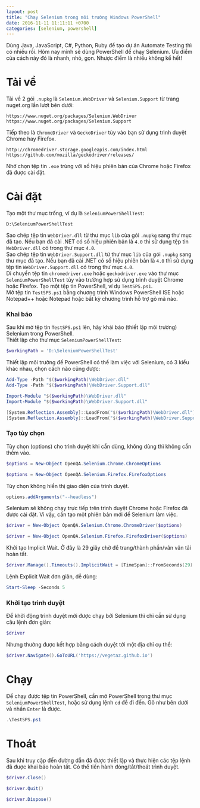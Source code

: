 ```yaml
---
layout: post
title: "Chạy Selenium trong môi trường Windows PowerShell"
date: 2016-11-11 11:11:11 +0700
categories: [selenium, powershell]
---
```


Dùng Java, JavaScript, C#, Python, Ruby để tạo dự án Automate Testing thì có nhiều rồi.
Hôm nay mình sẽ dùng PowerShell để chạy Selenium.
Ưu điểm của cách này đó là nhanh, nhỏ, gọn.
Nhược điểm là nhiều không kể hết!

# Tải về
Tải về 2 gói `.nupkg` là `Selenium.WebDriver` và `Selenium.Support` từ trang nuget.org lần lượt bên dưới:
```
https://www.nuget.org/packages/Selenium.WebDriver
https://www.nuget.org/packages/Selenium.Support
```
Tiếp theo là `ChromeDriver` và `GeckoDriver` tùy vào bạn sử dụng trình duyệt Chrome hay Firefox.
```
http://chromedriver.storage.googleapis.com/index.html
https://github.com/mozilla/geckodriver/releases/
```
Nhớ chọn tệp tin `.exe` trùng với số hiệu phiên bản của Chrome hoặc Firefox đã được cài đặt.

# Cài đặt
Tạo một thư mục trống, ví dụ là `SeleniumPowerShellTest`:   
```
D:\SeleniumPowerShellTest
```
Sao chép tệp tin `WebDriver.dll` từ thư mục `lib` của gói `.nupkg` sang thư mục đã tạo. Nếu bạn đã cài .NET có số hiệu phiên bản là `4.0` thì sử dụng tệp tin `WebDriver.dll` có trong thư mục `4.0`.  
Sao chép tệp tin `WebDriver.Support.dll` từ thư mục `lib` của gói `.nupkg` sang thư mục đã tạo. Nếu bạn đã cài .NET có số hiệu phiên bản là `4.0` thì sử dụng tệp tin `WebDriver.Support.dll` có trong thư mục `4.0`.  
Di chuyển tệp tin `chromedriver.exe` hoặc `geckodriver.exe` vào thư mục `SeleniumPowerShellTest` tùy vào trường hợp sử dụng trình duyệt Chrome hoặc Firefox.
Tạo một tệp tin PowerShell, ví dụ `TestSPS.ps1`.  
Mở tệp tin `TestSPS.ps1` bằng chương trình Windows PowerShell ISE hoặc Notepad++ hoặc Notepad hoặc bất kỳ chương trình hỗ trợ gõ mã nào.  

### Khai báo
Sau khi mở tệp tin `TestSPS.ps1` lên, hãy khái báo (thiết lập môi trường) Selenium trong PowerShell.  
Thiết lập cho thư mục `SeleniumPowerShellTest`:  
```powershell
$workingPath = 'D:\SeleniumPowerShellTest'
```
Thiết lập môi trường để PowerShell có thể làm việc với Selenium, có 3 kiểu khác nhau, chọn cách nào cũng được:  
```powershell
Add-Type -Path "$($workingPath)\WebDriver.dll"
Add-Type -Path "$($workingPath)\WebDriver.Support.dll"
```  
```powershell
Import-Module "$($workingPath)\WebDriver.dll"
Import-Module "$($workingPath)\WebDriver.Support.dll"
```  
```powershell
[System.Reflection.Assembly]::LoadFrom("$($workingPath)\WebDriver.dll")
[System.Reflection.Assembly]::LoadFrom("$($workingPath)\WebDriver.Support.dll")
```  

### Tạo tùy chọn
Tùy chọn (options) cho trình duyệt khi cần dùng, không dùng thì không cần thêm vào.  
```powershell
$options = New-Object OpenQA.Selenium.Chrome.ChromeOptions
```  
```powershell
$options = New-Object OpenQA.Selenium.Firefox.FirefoxOptions
```  

Tùy chọn không hiển thị giao diện của trình duyệt.
```powershell
options.addArguments("--headless")
```   

Selenium sẽ không chạy trực tiếp trên trình duyệt Chrome hoặc Firefox đã được cài đặt. Vì vậy, cần tạo một phiên bản mới để Selenium làm việc.   
```powershell
$driver = New-Object OpenQA.Selenium.Chrome.ChromeDriver($options)
```  
```powershell
$driver = New-Object OpenQA.Selenium.Firefox.FirefoxDriver($options)
```  

Khởi tạo Implicit Wait. Ở đây là 29 giây chờ để trang/thành phần/vân vân tải hoàn tất.
```powershell
$driver.Manage().Timeouts().ImplicitWait = [TimeSpan]::FromSeconds(29)
```  

Lệnh Explicit Wait đơn giản, dễ dùng:
```powershell
Start-Sleep -Seconds 5
```  

### Khởi tạo trình duyệt
Để khởi động trình duyệt mới được chạy bởi Selenium thì chỉ cần sử dụng câu lệnh đơn giản:  
```powershell
$driver
```  
Nhưng thường được kết hợp bằng cách duyệt tới một địa chỉ cụ thể:
```powershell
$driver.Navigate().GoToURL('https://vegetaz.github.io')
```  

# Chạy
Để chạy được tệp tin PowerShell, cần mở PowerShell trong thư mục `SeleniumPowerShellTest`, hoặc sử dụng lệnh `cd` để đi đến. Gõ như bên dưới và nhấn `Enter` là được.
```powershell
.\TestSPS.ps1
```  

# Thoát
Sau khi truy cập đến đường dẫn đã được thiết lập và thực hiện các tệp lệnh đã được khai báo hoàn tất. Có thể tiến hành đóng/tắt/thoát trình duyệt.  
```powershell
$driver.Close()
```  
```powershell
$driver.Quit()
```  
```powershell
$driver.Dispose()
```  
